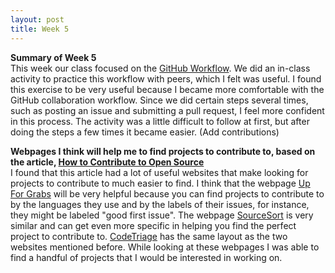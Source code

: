 ```yaml
---
layout: post
title: Week 5
---
```

**Summary of Week 5**  
This week our class focused on the [GitHub Workflow](http://www.compsci.hunter.cuny.edu/~sweiss/course_materials/csci395.86/slides/github-workflow-presentation.pdf). We did an in-class activity to practice this workflow with peers, which I felt was useful. I found this exercise to be very useful because I became more comfortable with the GitHub collaboration workflow. Since we did certain steps several times, such as posting an issue and submitting a pull request, I feel more confident in this process. The activity was a little difficult to follow at first, but after doing the steps a few times it became easier. (Add contributions)  

**Webpages I think will help me to find projects to contribute to, based on the article, [How to Contribute to Open Source](https://opensource.guide/how-to-contribute/#finding-a-project-to-contribute-to)**  
I found that this article had a lot of useful websites that make looking for projects to contribute to much easier to find. I think that the webpage [Up For Grabs](https://up-for-grabs.net/#/) will be very helpful because you can find projects to contribute to by the languages they use and by the labels of their issues, for instance, they might be labeled "good first issue". The webpage [SourceSort](https://www.sourcesort.com/) is very similar and can get even more specific in helping you find the perfect project to contribute to. [CodeTriage](https://www.codetriage.com/) has the same layout as the two websites mentioned before. While looking at these webpages I was able to find a handful of projects that I would be interested in working on.  
